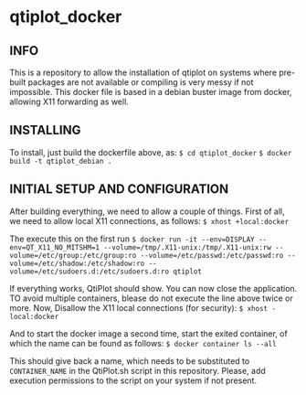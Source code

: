 # qtiplot_docker

## INFO
This is a repository to allow the installation of qtiplot on systems where pre-built packages are not available or compiling is very messy if not impossible.
This docker file is based in a debian buster image from docker, allowing X11 forwarding as well.

## INSTALLING
To install, just build the dockerfile above, as:
`$ cd qtiplot_docker`
`$ docker build -t qtiplot_debian .`

## INITIAL SETUP AND CONFIGURATION
After building everything, we need to allow a couple of things.
First of all, we need to allow local X11 connections, as follows:
`$ xhost +local:docker`

The execute this on the first run
`$ docker run -it --env=DISPLAY --env=QT_X11_NO_MITSHM=1 --volume=/tmp/.X11-unix:/tmp/.X11-unix:rw --volume=/etc/group:/etc/group:ro --volume=/etc/passwd:/etc/passwd:ro --volume=/etc/shadow:/etc/shadow:ro --volume=/etc/sudoers.d:/etc/sudoers.d:ro qtiplot`

If everything works, QtiPlot should show. You can now close the application. TO avoid multiple containers, blease do not execute the line above twice or more.
Now, Disallow the X11 local connections (for security):
`$ xhost -local:docker`

And to start the docker image a second time, start the exited container, of which the name can be found as follows:
`$ docker container ls --all`

This should give back a name, which needs to be substituted to `CONTAINER_NAME` in the QtiPlot.sh script in this repository.
Please, add execution permissions to the script on your system if not present.
